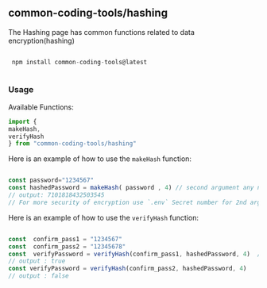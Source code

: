 ## common-coding-tools/hashing
The Hashing page has common functions related to data encryption(hashing)

```javascript

 npm install common-coding-tools@latest
 
 ```

### Usage
Available Functions:
```javascript
import {
makeHash,
verifyHash
} from "common-coding-tools/hashing"
```

Here is an example of how to use the `makeHash` function:
```javascript

const password="1234567"
const hashedPassword = makeHash( password , 4) // second argument any number 
// output: 7101818432503545
// For more security of encryption use `.env` Secret number for 2nd argument
```

Here is an example of how to use the `verifyHash` function:
```javascript

const  confirm_pass1 = "1234567"
const  confirm_pass2 = "12345678"
const  verifyPassword = verifyHash(confirm_pass1, hashedPassword, 4)  // third args is same as makHash 2nd args
// output : true
const verifyPassword = verifyHash(confirm_pass2, hashedPassword, 4)  
// output : false
```
